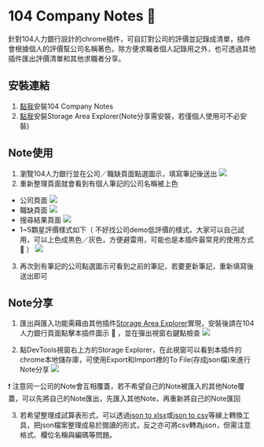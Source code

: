 # 104 Company Notes 🤔

針對104人力銀行設計的chrome插件，可自訂對公司的評價並記錄成清單，插件會根據個人的評價幫公司名稱著色，除方便求職者個人記錄用之外，也可透過其他插件匯出評價清單和其他求職者分享。

## 安裝連結
1. [點我]()安裝104 Company Notes
2. [點我](https://chrome.google.com/webstore/detail/storage-area-explorer/ocfjjjjhkpapocigimmppepjgfdecjkb)安裝Storage Area Explorer(Note分享需安裝，若僅個人使用可不必安裝)

## Note使用
1. 瀏覽104人力銀行並在公司／職缺頁面點選圖示，填寫筆記後送出
![](https://i.imgur.com/7lgJgpF.png)
2. 重新整理頁面就會看到有個人筆記的公司名稱被上色
* 公司頁面
![](https://i.imgur.com/njnek7v.png)
* 職缺頁面
![](https://i.imgur.com/TIFQH3B.png)
* 搜尋結果頁面
![](https://i.imgur.com/4Pif37W.png)
* 1~5顆星評價樣式如下（ 不好找公司demo低評價的樣式，大家可以自己試用，可以上色成黑色／灰色，方便避雷用，可能也是本插件最常見的使用方式 🤔 ）
![](https://i.imgur.com/PFj3aj4.png)
3. 再次到有筆記的公司點選圖示可看到之前的筆記，若要更新筆記，重新填寫後送出即可

## Note分享
1. 匯出與匯入功能需藉由其他插件[Storage Area Explorer](https://chrome.google.com/webstore/detail/storage-area-explorer/ocfjjjjhkpapocigimmppepjgfdecjkb)實現，安裝後請在104人力銀行頁面點擊本插件圖示 🤔 ，並在彈出視窗右鍵點檢查
![](https://i.imgur.com/kT4sYnF.png)

2. 點DevTools視窗右上方的Storage Explorer，在此視窗可以看到本插件的chrome本地儲存庫，可使用Export和Import裡的To File(存成json檔)來進行Note分享
![](https://i.imgur.com/OsPSGC4.jpg)

❗ 注意同一公司的Note會互相覆蓋，若不希望自己的Note被匯入的其他Note覆蓋，可以先將自己的Note匯出，先匯入其他Note，再重新將自己的Note匯回

3. 若希望整理成試算表形式，可以透過[json to xlsx](https://www.google.com/search?q=json+to+xlsx&rlz=1C5CHFA_enTW935TW935&oq=js&aqs=chrome.0.69i59l2j69i57j69i59j69i61j69i60l3.2220j0j7&sourceid=chrome&ie=UTF-8)或[json to csv](https://www.google.com/search?rlz=1C5CHFA_enTW935TW935&sxsrf=ALeKk00Fsb69ufodo4lxPdKqIDXVpfOzUw%3A1612798653255&ei=vVohYKqED-qRr7wPnpOR8AM&q=json+to+csv&oq=json+to+csv&gs_lcp=CgZwc3ktYWIQAzIHCCMQsAMQJzIFCAAQsAMyBQgAELADMgUIABCwAzIFCAAQsAMyBQgAELADMgUIABCwAzIFCAAQsAMyBQgAELADMgUIABCwA1AAWABgwVdoBnAAeACAAUiIAUiSAQExmAEAoAECqgEHZ3dzLXdpesgBCsABAQ&sclient=psy-ab&ved=0ahUKEwjq1siWz9ruAhXqyIsBHZ5JBD4Q4dUDCA0&uact=5)等線上轉換工具，把json檔案整理成易於閱讀的形式，反之亦可將csv轉為json，但需注意格式、欄位名稱與編碼等問題。